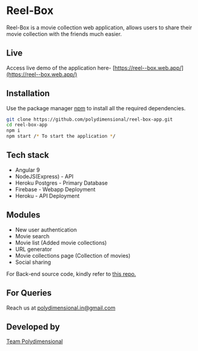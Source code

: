 # Reel-Box

Reel-Box is a movie collection web application, allows users to share their movie collection with the friends much easier.

## Live

Access live demo of the application here- [https://reel--box.web.app/](https://reel--box.web.app/)

## Installation

Use the package manager [npm](https://npmjs.com/) to install all the required dependencies.

```bash
git clone https://github.com/polydimensional/reel-box-app.git
cd reel-box-app
npm i
npm start /* To start the application */
```

## Tech stack
- Angular 9
- NodeJS(Express) - API
- Heroku Postgres - Primary Database
- Firebase - Webapp Deployment
- Heroku - API Deployment


## Modules
- New user authentication
- Movie search
- Movie list (Added movie collections)
- URL generator
- Movie collections page (Collection of movies)
- Social sharing

For Back-end source code, kindly refer to [this repo.](https://github.com/polydimensional/reel-box-api)

## For Queries
Reach us at [polydimensional.in@gmail.com](mailto:polydimensional.in@gmail.com)

## Developed by
[Team Polydimensional](https://polydimensional.in)
